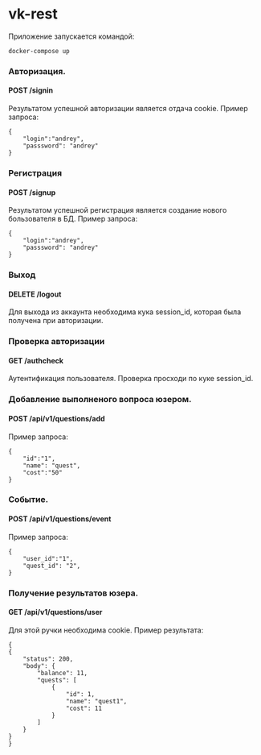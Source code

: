 # vk-rest

Приложение запускается командой:
```
docker-compose up
```
### Авторизация.
#### POST /signin
Результатом успешной авторизации является отдача cookie. Пример запроса:
```
{
    "login":"andrey",
    "passsword": "andrey"
}
```
### Регистрация
#### POST /signup
Результатом успешной регистрация является создание нового бользователя в БД. Пример запроса:
```
{
    "login":"andrey",
    "passsword": "andrey"
}
```

### Выход
#### DELETE /logout
Для выхода из аккаунта необходима кука session_id, которая была получена при авторизации.

### Проверка авторизации
#### GET /authcheck
Аутентификация пользователя. Проверка просходи по куке session_id.

### Добавление выполненого вопроса юзером.
#### POST /api/v1/questions/add
Пример запроса:
```
{
    "id":"1",
    "name": "quest",
    "cost":"50"
}
```

### Событие.
#### POST /api/v1/questions/event
Пример запроса:
```
{
    "user_id":"1",
    "quest_id": "2",
}
```

### Получение результатов юзера.
#### GET /api/v1/questions/user
Для этой ручки необходима cookie.
Пример результата:
```
{
{
    "status": 200,
    "body": {
        "balance": 11,
        "quests": [
            {
                "id": 1,
                "name": "quest1",
                "cost": 11
            }
        ]
    }
}
}
